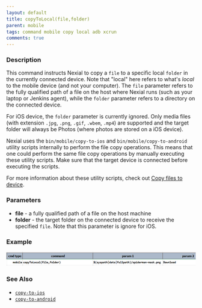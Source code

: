 ```yaml
---
layout: default
title: copyToLocal(file,folder)
parent: mobile
tags: command mobile copy local adb xcrun
comments: true
---
```



### Description
This command instructs Nexial to copy a `file` to a specific local `folder` in the currently connected device. Note that 
"local" here refers to what's _local_ to the mobile device (and not your computer). The `file` parameter refers to the 
fully qualified path of a file on the host where Nexial runs (such as your laptop or Jenkins agent), while the `folder`
parameter refers to a directory on the connected device.

For iOS device, the `folder` parameter is currently ignored. Only media files (with extension `.jpg`, `.png`, `.gif`, 
`.wbem`, `.mp4`) are supported and the target folder will always be Photos (where photos are stored on a iOS device).

Nexial uses the `bin/mobile/copy-to-ios` and `bin/mobile/copy-to-android` utility scripts internally to perform the 
file copy operations. This means that one could perform the same file copy operations by manually executing these 
utility scripts. Make sure that the target device is connected before executing the scripts.

For more information about these utility scripts, check out 
[Copy files to device](mobile_device_profile#copy-files-to-device).


### Parameters
- **file** - a fully qualified path of a file on the host machine
- **folder** - the target folder on the connected device to receive the specified `file`. Note that this parameter is
  ignore for iOS.


### Example
![](image/copyToLocal_01.png)


### See Also
- [`copy-to-ios`](mobile_device_profile#copy-files-to-device)
- [`copy-to-android`](mobile_device_profile#copy-files-to-device)
